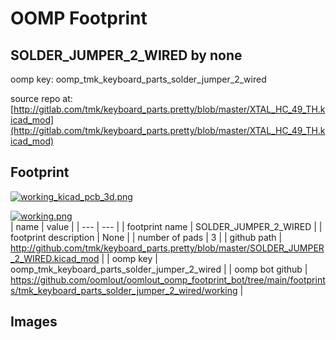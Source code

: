 # OOMP Footprint  
## SOLDER_JUMPER_2_WIRED  by none  
  
oomp key: oomp_tmk_keyboard_parts_solder_jumper_2_wired  
  
source repo at: [http://gitlab.com/tmk/keyboard_parts.pretty/blob/master/XTAL_HC_49_TH.kicad_mod](http://gitlab.com/tmk/keyboard_parts.pretty/blob/master/XTAL_HC_49_TH.kicad_mod)  
## Footprint  
  
[![working_kicad_pcb_3d.png](working_kicad_pcb_3d_600.png)](working_kicad_pcb_3d.png)  
  
[![working.png](working_600.png)](working.png)  
| name | value | 
| --- | --- | 
| footprint name | SOLDER_JUMPER_2_WIRED | 
| footprint description | None | 
| number of pads | 3 | 
| github path | http://github.com/tmk/keyboard_parts.pretty/blob/master/SOLDER_JUMPER_2_WIRED.kicad_mod | 
| oomp key | oomp_tmk_keyboard_parts_solder_jumper_2_wired | 
| oomp bot github | https://github.com/oomlout/oomlout_oomp_footprint_bot/tree/main/footprints/tmk_keyboard_parts_solder_jumper_2_wired/working | 
## Images  

